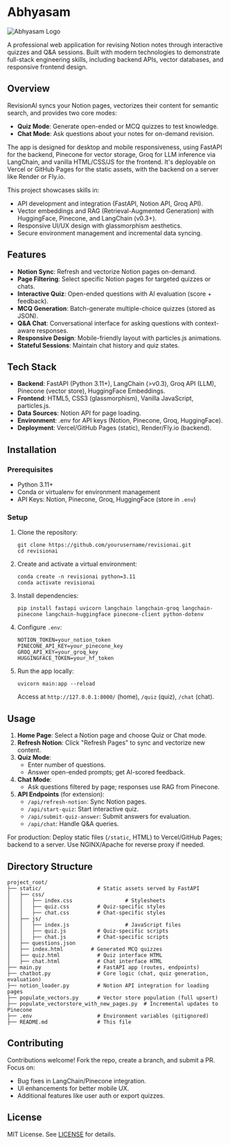 # Abhyasam


![Abhyasam Logo](https://via.placeholder.com/150?text=RevisionAI) <!-- Replace with actual logo if available -->

A professional web application for revising Notion notes through interactive quizzes and Q&A sessions. Built with modern technologies to demonstrate full-stack engineering skills, including backend APIs, vector databases, and responsive frontend design.

## Overview

RevisionAI syncs your Notion pages, vectorizes their content for semantic search, and provides two core modes:
- **Quiz Mode**: Generate open-ended or MCQ quizzes to test knowledge.
- **Chat Mode**: Ask questions about your notes for on-demand revision.

The app is designed for desktop and mobile responsiveness, using FastAPI for the backend, Pinecone for vector storage, Groq for LLM inference via LangChain, and vanilla HTML/CSS/JS for the frontend. It's deployable on Vercel or GitHub Pages for the static assets, with the backend on a server like Render or Fly.io.

This project showcases skills in:
- API development and integration (FastAPI, Notion API, Groq API).
- Vector embeddings and RAG (Retrieval-Augmented Generation) with HuggingFace, Pinecone, and LangChain (v0.3+).
- Responsive UI/UX design with glassmorphism aesthetics.
- Secure environment management and incremental data syncing.

## Features

- **Notion Sync**: Refresh and vectorize Notion pages on-demand.
- **Page Filtering**: Select specific Notion pages for targeted quizzes or chats.
- **Interactive Quiz**: Open-ended questions with AI evaluation (score + feedback).
- **MCQ Generation**: Batch-generate multiple-choice quizzes (stored as JSON).
- **Q&A Chat**: Conversational interface for asking questions with context-aware responses.
- **Responsive Design**: Mobile-friendly layout with particles.js animations.
- **Stateful Sessions**: Maintain chat history and quiz states.

## Tech Stack

- **Backend**: FastAPI (Python 3.11+), LangChain (>v0.3), Groq API (LLM), Pinecone (vector store), HuggingFace Embeddings.
- **Frontend**: HTML5, CSS3 (glassmorphism), Vanilla JavaScript, particles.js.
- **Data Sources**: Notion API for page loading.
- **Environment**: .env for API keys (Notion, Pinecone, Groq, HuggingFace).
- **Deployment**: Vercel/GitHub Pages (static), Render/Fly.io (backend).

## Installation

### Prerequisites
- Python 3.11+
- Conda or virtualenv for environment management
- API Keys: Notion, Pinecone, Groq, HuggingFace (store in `.env`)

### Setup
1. Clone the repository:
   ```
   git clone https://github.com/yourusername/revisionai.git
   cd revisionai
   ```

2. Create and activate a virtual environment:
   ```
   conda create -n revisionai python=3.11
   conda activate revisionai
   ```

3. Install dependencies:
   ```
   pip install fastapi uvicorn langchain langchain-groq langchain-pinecone langchain-huggingface pinecone-client python-dotenv
   ```

4. Configure `.env`:
   ```
   NOTION_TOKEN=your_notion_token
   PINECONE_API_KEY=your_pinecone_key
   GROQ_API_KEY=your_groq_key
   HUGGINGFACE_TOKEN=your_hf_token
   ```

5. Run the app locally:
   ```
   uvicorn main:app --reload
   ```
   Access at `http://127.0.0.1:8000/` (home), `/quiz` (quiz), `/chat` (chat).

## Usage

1. **Home Page**: Select a Notion page and choose Quiz or Chat mode.
2. **Refresh Notion**: Click "Refresh Pages" to sync and vectorize new content.
3. **Quiz Mode**:
   - Enter number of questions.
   - Answer open-ended prompts; get AI-scored feedback.
4. **Chat Mode**:
   - Ask questions filtered by page; responses use RAG from Pinecone.
5. **API Endpoints** (for extension):
   - `/api/refresh-notion`: Sync Notion pages.
   - `/api/start-quiz`: Start interactive quiz.
   - `/api/submit-quiz-answer`: Submit answers for evaluation.
   - `/api/chat`: Handle Q&A queries.

For production: Deploy static files (`/static`, HTML) to Vercel/GitHub Pages; backend to a server. Use NGINX/Apache for reverse proxy if needed.

## Directory Structure

```
project_root/
├── static/                  # Static assets served by FastAPI
│   ├── css/  
│   │   ├── index.css                 # Stylesheets
│   │   ├── quiz.css         # Quiz-specific styles
│   │   ├── chat.css         # Chat-specific styles
│   ├── js/ 
│   │   ├── index.js                  # JavaScript files
│   │   ├── quiz.js          # Quiz-specific scripts
│   │   ├── chat.js          # Chat-specific scripts
│   ├── questions.json 
│   ├── index.html         # Generated MCQ quizzes
│   ├── quiz.html            # Quiz interface HTML
│   ├── chat.html            # Chat interface HTML
├── main.py                  # FastAPI app (routes, endpoints)
├── chatbot.py               # Core logic (chat, quiz generation, evaluation)
├── notion_loader.py         # Notion API integration for loading pages
├── populate_vectors.py      # Vector store population (full upsert)
├── populate_vectorstore_with_new_pages.py  # Incremental updates to Pinecone
├── .env                     # Environment variables (gitignored)
├── README.md                # This file
```

## Contributing

Contributions welcome! Fork the repo, create a branch, and submit a PR. Focus on:
- Bug fixes in LangChain/Pinecone integration.
- UI enhancements for better mobile UX.
- Additional features like user auth or export quizzes.

## License

MIT License. See [LICENSE](LICENSE) for details.


